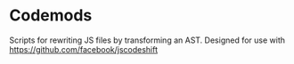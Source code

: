# Codemods

Scripts for rewriting JS files by transforming an AST.
Designed for use with https://github.com/facebook/jscodeshift

